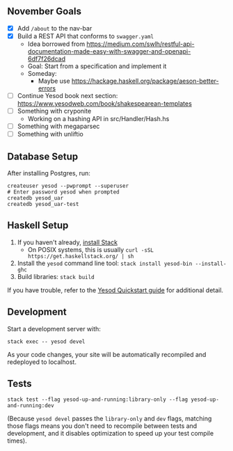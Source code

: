 ## November Goals

- [x] Add `/about` to the nav-bar
- [x] Build a REST API that conforms to `swagger.yaml`
  - Idea borrowed from https://medium.com/swlh/restful-api-documentation-made-easy-with-swagger-and-openapi-6df7f26dcad
  - Goal: Start from a specification and implement it
  - Someday:
    - Maybe use https://hackage.haskell.org/package/aeson-better-errors
- [ ] Continue Yesod book next section: https://www.yesodweb.com/book/shakespearean-templates
- [ ] Something with cryponite
  - Working on a hashing API in src/Handler/Hash.hs
- [ ] Something with megaparsec
- [ ] Something with unliftio

## Database Setup

After installing Postgres, run:

```
createuser yesod --pwprompt --superuser
# Enter password yesod when prompted
createdb yesod_uar
createdb yesod_uar-test
```

## Haskell Setup

1. If you haven't already, [install Stack](https://haskell-lang.org/get-started)
	* On POSIX systems, this is usually `curl -sSL https://get.haskellstack.org/ | sh`
2. Install the `yesod` command line tool: `stack install yesod-bin --install-ghc`
3. Build libraries: `stack build`

If you have trouble, refer to the [Yesod Quickstart guide](https://www.yesodweb.com/page/quickstart) for additional detail.

## Development

Start a development server with:

```
stack exec -- yesod devel
```

As your code changes, your site will be automatically recompiled and redeployed to localhost.

## Tests

```
stack test --flag yesod-up-and-running:library-only --flag yesod-up-and-running:dev
```

(Because `yesod devel` passes the `library-only` and `dev` flags, matching those flags means you don't need to recompile between tests and development, and it disables optimization to speed up your test compile times).
